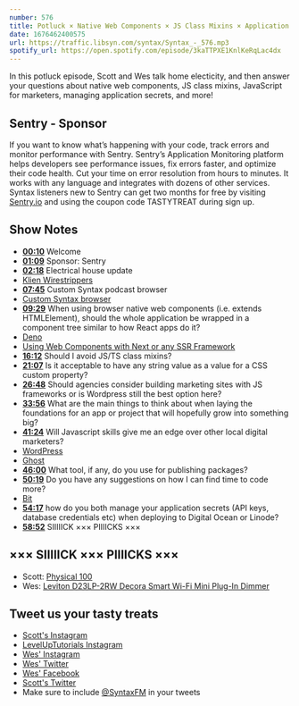 ```yaml
---
number: 576
title: Potluck × Native Web Components × JS Class Mixins × Application Secrets
date: 1676462400575
url: https://traffic.libsyn.com/syntax/Syntax_-_576.mp3
spotify_url: https://open.spotify.com/episode/3kaTTPXE1KnlKeRqLac4dx
---
```


In this potluck episode, Scott and Wes talk home electicity, and then answer your questions about native web components, JS class mixins, JavaScript for marketers, managing application secrets, and more!

## Sentry - Sponsor

If you want to know what’s happening with your code, track errors and monitor performance with Sentry. Sentry’s Application Monitoring platform helps developers see performance issues, fix errors faster, and optimize their code health. Cut your time on error resolution from hours to minutes. It works with any language and integrates with dozens of other services. Syntax listeners new to Sentry can get two months for  free by visiting [Sentry.io](https://sentry.io) and using the coupon code TASTYTREAT during sign up.

## Show Notes

* **[00:10](#t=00:10)** Welcome
* **[01:09](#t=01:09)** Sponsor: Sentry
* **[02:18](#t=02:18)** Electrical house update
* [Klien Wirestrippers](https://amzn.to/3wW2HIW)
* **[07:45](#t=07:45)** Custom Syntax podcast browser
* [Custom Syntax browser](https://syntax.bald.design)
* **[09:29](#t=09:29)** When using browser native web components (i.e. extends HTMLElement), should the whole application be wrapped in a component tree similar to how React apps do it?
* [Deno](https://deno.land)
* [Using Web Components with Next or any SSR Framework](https://css-tricks.com/using-web-components-with-next-or-any-ssr-framework/)
* **[16:12](#t=16:12)** Should I avoid JS/TS class mixins?
* **[21:07](#t=21:07)** Is it acceptable to have any string value as a value for a CSS custom property?
* **[26:48](#t=26:48)** Should agencies consider building marketing sites with JS frameworks or is Wordpress still the best option here?
* **[33:56](#t=33:56)** What are the main things to think about when laying the foundations for an app or project that will hopefully grow into something big?
* **[41:24](#t=41:24)** Will Javascript skills give me an edge over other local digital marketers?
* [WordPress](https://wordpress.com)
* [Ghost](https://ghost.org)
* **[46:00](#t=46:00)** What tool, if any, do you use for publishing packages?
* **[50:19](#t=50:19)** Do you have any suggestions on how I can find time to code more?
* [Bit](https://bit.dev)
* **[54:17](#t=54:17)** how do you both manage your application secrets (API keys, database credentials etc) when deploying to Digital Ocean or Linode?
* **[58:52](#t=58:52)** SIIIIICK ××× PIIIICKS ×××

## ××× SIIIIICK ××× PIIIICKS ×××

* Scott: [Physical 100](https://www.netflix.com/title/81587446)
* Wes: [Leviton D23LP-2RW Decora Smart Wi-Fi Mini Plug-In Dimmer](https://www.amazon.ca/Leviton-D23LP-2RW-Anywhere-Companions-Required/dp/B08RSP3NKH?th=1)

## Tweet us your tasty treats

* [Scott's Instagram](https://www.instagram.com/stolinski/)
* [LevelUpTutorials Instagram](https://www.instagram.com/LevelUpTutorials/)
* [Wes' Instagram](https://www.instagram.com/wesbos/)
* [Wes' Twitter](https://twitter.com/wesbos)
* [Wes' Facebook](https://www.facebook.com/wesbos.developer)
* [Scott's Twitter](https://twitter.com/stolinski)
* Make sure to include [@SyntaxFM](https://twitter.com/SyntaxFM) in your tweets
